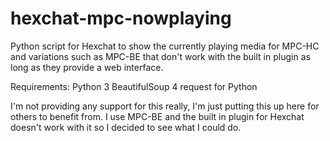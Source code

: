 # hexchat-mpc-nowplaying
Python script for Hexchat to show the currently playing media for MPC-HC and variations such as MPC-BE that don't work with the built in plugin as long as they provide a web interface.

Requirements:
Python 3
BeautifulSoup 4
request for Python

I'm not providing any support for this really, I'm just putting this up here for others to benefit from. I use MPC-BE and the built in plugin for Hexchat doesn't work with it so I decided to see what I could do.
